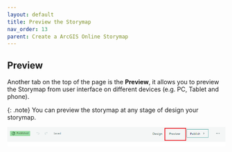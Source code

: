```yaml
---
layout: default
title: Preview the Storymap
nav_order: 13
parent: Create a ArcGIS Online Storymap
---
```


## Preview

Another tab on the top of the page is the **Preview**, it allows you to preview the Storymap from user interface on different devices (e.g. PC, Tablet and phone).

{: .note}
You can preview the storymap at any stage of design your storymap.

![click_on_ribbon](images/preview.png)